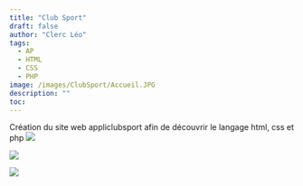 ```yaml
---
title: "Club Sport"
draft: false
author: "Clerc Léo"
tags:
  - AP
  - HTML
  - CSS
  - PHP
image: /images/ClubSport/Accueil.JPG
description: ""
toc: 
---
```

Création du site web appliclubsport afin de découvrir le langage html, css et php
![](/images/ClubSport/GestionAdherents.JPG)

![](/images/ClubSport/GestionCours.JPG)

![](/images/ClubSport/Planing.JPG)
